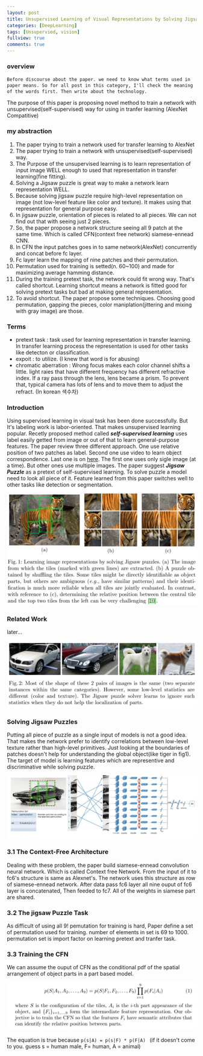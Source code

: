 ```yaml
---
layout: post
title: Unsupervised Learning of Visual Representations by Solving Jigsaw Puzzles
categories: [DeepLearning]
tags: [Unsupervied, vision]
fullview: true
comments: true
---
```


### overview

```
Before discourse about the paper. we need to know what terms used in paper means. So for all post in this category, I'll check the meaning of the words first. Then write about the technology.
```

The purpose of this paper is proposing novel method to train a network with unsupervised(self-supervised) way for using in tranfer learning (AlexNet Compatitive)

### my abstraction

1. The paper trying to train a network used for transfer learning to AlexNet
2. The paper trying to train a network with unsupervised(self-supervised) way.
3. The Purpose of the unsupervised learning is to learn representation of input image WELL enough to used that representation in transfer learning(fine fitting).
4. Solving a Jigsaw puzzle is great way to make a network learn representation WELL.
5. Because solving jigsaw puzzle require high-level representation on image (not low-level feature like color and texture). It makes using that representation for general purpose easy.
6. In jigsaw puzzle, orientation of pieces is related to all pieces. We can not find out that with seeing just 2 pieces.
7. So, the paper propose a network structure seeing all 9 patch at the same time. Which is called CFN(context free network) siamese-ennead CNN.
8. In CFN the input patches goes in to same network(AlexNet) concurrently and concat before fc layer.
9. Fc layer learn the mapping of nine patches and their permutation.
10. Permutation used for training is setted(n. 60~100) and made for maximizing average hamming distance.
11. During the training pretext task, the network could fit wrong way. That's called shortcut. Learning shortcut means a network is fitted good for solving pretext tasks but bad at making general representation.
12. To avoid shortcut. The paper propose some techniques. Choosing good permutation, gapping the pieces, color maniplation(jittering and mixing with gray image) are those.

### Terms

- pretext task : task used for learning representation in transfer learning. In transfer learning process the representation is used for other tasks like detecton or classification.
- expoit : to utilize. (I knew that word is for abusing)
- chromatic aberration : Wrong focus makes each color channel shifts a little. light raies that have different frequency has different refractive index. If a ray pass through the lens, lens became a prism. To prevent that, typical camera has lots of lens and to move them to adjust the refract. (In korean 색수차)

### Introduction

Using supervised learning in visual task has been done successfully. But It's labeling work is labor-oriented. That makes unsupervised learning popular. Recetly proposed method called ***self-supervised learning*** uses label easily getted from image or out of that to learn general-purpose features. The paper review three different approach. One use relative position of two patches as label. Second one use video to learn object correspondence. Last one is on [here](https://arxiv.org/abs/1505.01596). The first one uses only sigle image (at a time). But other ones use multiple images. 
The paper suggest ***Jigsaw Puzzle*** as a pretext of self-supervised learning. To solve puzzle a model need to look all piece of it. Feature learned from this paper switches well to other tasks like detection or segmentation.

![puzzle example](https://github.com/Outerskyb/Outerskyb.github.io/blob/master/_posts/img/2021-11-30-Unsupervised-Learning-of-Visual-Representations-by-solving-Jigsaw-Puzzles/img1.JPG?raw=true)

### Related Work

later...

![fig2](https://github.com/Outerskyb/Outerskyb.github.io/blob/master/_posts/img/2021-11-30-Unsupervised-Learning-of-Visual-Representations-by-solving-Jigsaw-Puzzles/img2.JPG?raw=true)

### Solving Jigsaw Puzzles

Putting all piece of puzzle as a single input of models is not a good idea. That makes the network prefer to identify correlations between low-level texture rather than high-level primitives. Just looking at the boundaries of patches doesn't help for understanding the global object(like tiger in fig1). The target of model is learning features which are representive and discriminative while solving puzzle.

![fig3](https://github.com/Outerskyb/Outerskyb.github.io/blob/master/_posts/img/2021-11-30-Unsupervised-Learning-of-Visual-Representations-by-solving-Jigsaw-Puzzles/img4.JPG?raw=true)

### 3.1 The Context-Free Architecture

Dealing with these problem, the paper build siamese-ennead convolution neural network. Which is called Context free Network. From the input of it to fc6's structure is same as Alexnet's. The network uses this structure as row of siamese-ennead network. After data pass fc6 layer all nine ouput of fc6 layer is concatenated, Then feeded to fc7. All of the weights in siamese part are shared.

### 3.2 The jigsaw Puzzle Task

As difficult of using all 9! pemutation for training is hard, Paper define a set of permutation used for training. number of elements in set is 69 to 1000. permutation set is import factor on learning pretext and tranfer task.

### 3.3 Training the CFN

We can assume the ouput of CFN as the conditional pdf of the spatial arrangement of object parts in a part based model.

![fig4](https://github.com/Outerskyb/Outerskyb.github.io/blob/master/_posts/img/2021-11-30-Unsupervised-Learning-of-Visual-Representations-by-solving-Jigsaw-Puzzles/img5.JPG?raw=true)

The equation is true because
``
p(s|A) = p(s|F) * p(F|A) 
``
(if it doesn't come to you. guess s = human male, F= human, A = animal)
